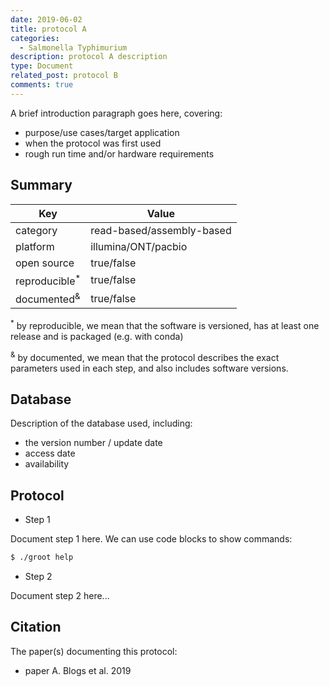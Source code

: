 ```yaml
---
date: 2019-06-02
title: protocol A
categories:
  - Salmonella Typhimurium
description: protocol A description
type: Document
related_post: protocol B
comments: true
---
```


A brief introduction paragraph goes here, covering:

* purpose/use cases/target application
* when the protocol was first used
* rough run time and/or hardware requirements


## Summary

|Key|Value|
|----|----|
|category|read-based/assembly-based|
|platform|illumina/ONT/pacbio|
|open source|true/false|
|reproducible<sup>*</sup>|true/false|
|documented<sup>&</sup>|true/false|

<sup>*</sup> by reproducible, we mean that the software is versioned, has at least one release and is packaged (e.g. with conda)

<sup>&</sup> by documented, we mean that the protocol describes the exact parameters used in each step, and also includes software versions.

## Database

Description of the database used, including:
* the version number / update date
* access date
* availability


## Protocol

* Step 1

Document step 1 here. We can use code blocks to show commands:

```bash
$ ./groot help
```

* Step 2

Document step 2 here...


## Citation

The paper(s) documenting this protocol:

* paper A. Blogs et al. 2019
